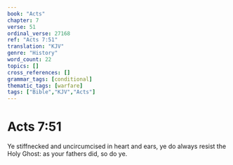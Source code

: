 ```yaml
---
book: "Acts"
chapter: 7
verse: 51
ordinal_verse: 27168
ref: "Acts 7:51"
translation: "KJV"
genre: "History"
word_count: 22
topics: []
cross_references: []
grammar_tags: [conditional]
thematic_tags: [warfare]
tags: ["Bible","KJV","Acts"]
---
```


# Acts 7:51

Ye stiffnecked and uncircumcised in heart and ears, ye do always resist the Holy Ghost: as your fathers did, so do ye.
